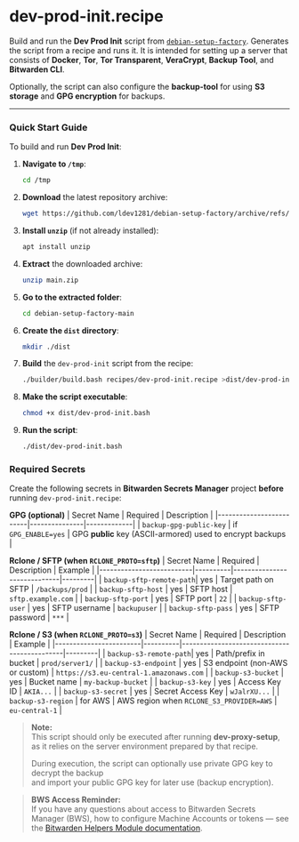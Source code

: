 # dev-prod-init.recipe

Build and run the **Dev Prod Init** script from [`debian-setup-factory`](https://github.com/ldev1281/debian-setup-factory).
Generates the script from a recipe and runs it.
It is intended for setting up a server that consists of **Docker**, **Tor**, **Tor Transparent**, **VeraCrypt**, **Backup Tool**, and **Bitwarden CLI**.

Optionally, the script can also configure the **backup-tool**
for using **S3 storage** and **GPG encryption** for backups.

---

### Quick Start Guide

To build and run **Dev Prod Init**:

1. **Navigate to `/tmp`**:
   ```bash
   cd /tmp
   ```

2. **Download** the latest repository archive:
   ```bash
   wget https://github.com/ldev1281/debian-setup-factory/archive/refs/heads/main.zip
   ```

3. **Install `unzip`** (if not already installed):
   ```bash
   apt install unzip
   ```

4. **Extract** the downloaded archive:
   ```bash
   unzip main.zip
   ```

5. **Go to the extracted folder**:
   ```bash
   cd debian-setup-factory-main
   ```

6. **Create the `dist` directory**:
   ```bash
   mkdir ./dist
   ```

7. **Build** the `dev-prod-init` script from the recipe:
   ```bash
   ./builder/build.bash recipes/dev-prod-init.recipe >dist/dev-prod-init.bash
   ```

8. **Make the script executable**:
   ```bash
   chmod +x dist/dev-prod-init.bash
   ```

9. **Run the script**:
   ```bash
   ./dist/dev-prod-init.bash
   ```

### Required Secrets

Create the following secrets in **Bitwarden Secrets Manager** project **before** running `dev-prod-init.recipe`:

**GPG (optional)**
| Secret Name             | Required      | Description |
|-------------------------|---------------|-------------|
| `backup-gpg-public-key` | if `GPG_ENABLE=yes` | GPG **public** key (ASCII-armored) used to encrypt backups |

**Rclone / SFTP (when `RCLONE_PROTO=sftp`)**
| Secret Name              | Required | Description                 | Example |
|--------------------------|----------|-----------------------------|---------|
| `backup-sftp-remote-path`| yes      | Target path on SFTP         | `/backups/prod` |
| `backup-sftp-host`       | yes      | SFTP host                   | `sftp.example.com` |
| `backup-sftp-port`       | yes      | SFTP port                   | `22` |
| `backup-sftp-user`       | yes      | SFTP username               | `backupuser` |
| `backup-sftp-pass`       | yes      | SFTP password               | `***` |

**Rclone / S3 (when `RCLONE_PROTO=s3`)**
| Secret Name            | Required | Description                                 | Example |
|------------------------|----------|---------------------------------------------|---------|
| `backup-s3-remote-path`| yes      | Path/prefix in bucket                       | `prod/server1/` |
| `backup-s3-endpoint`   | yes      | S3 endpoint (non-AWS or custom)             | `https://s3.eu-central-1.amazonaws.com` |
| `backup-s3-bucket`     | yes      | Bucket name                                 | `my-backup-bucket` |
| `backup-s3-key`        | yes      | Access Key ID                               | `AKIA...` |
| `backup-s3-secret`     | yes      | Secret Access Key                           | `wJalrXU...` |
| `backup-s3-region`     | for AWS  | AWS region when `RCLONE_S3_PROVIDER=AWS`    | `eu-central-1` |


> **Note:**  
> This script should only be executed after running **dev-proxy-setup**,  
> as it relies on the server environment prepared by that recipe.  
>
> During execution, the script can optionally use private GPG key to decrypt the backup  
> and import your public GPG key for later use (backup encryption).

> **BWS Access Reminder:**  
> If you have any questions about access to Bitwarden Secrets Manager (BWS), how to configure Machine Accounts or tokens — see the [Bitwarden Helpers Module documentation](https://github.com/ldev1281/debian-setup-factory/blob/dev/setup-modules/README.md#bitwarden-helpers-module-bitwardenbash).
